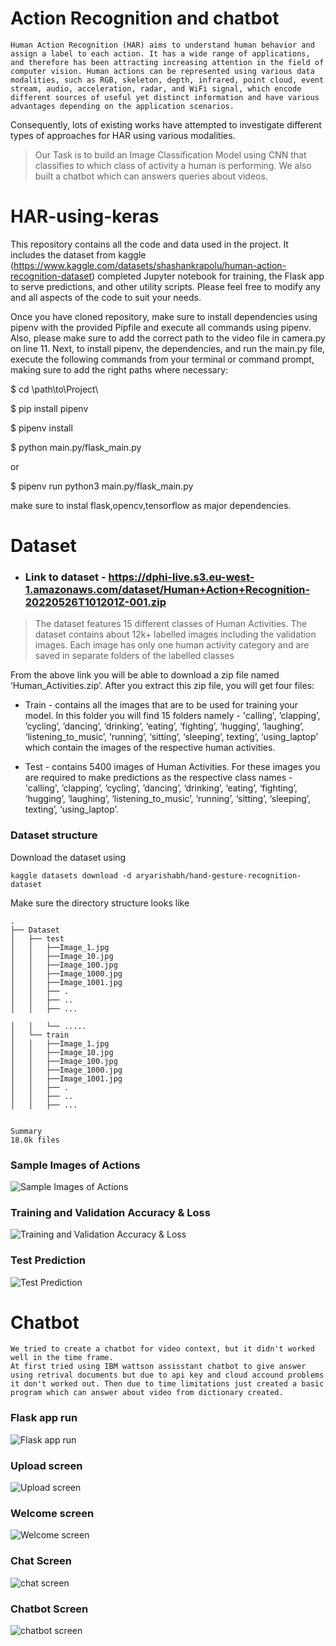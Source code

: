 # Action Recognition and chatbot
```
Human Action Recognition (HAR) aims to understand human behavior and assign a label to each action. It has a wide range of applications, and therefore has been attracting increasing attention in the field of computer vision. Human actions can be represented using various data modalities, such as RGB, skeleton, depth, infrared, point cloud, event stream, audio, acceleration, radar, and WiFi signal, which encode different sources of useful yet distinct information and have various advantages depending on the application scenarios.

```

Consequently, lots of existing works have attempted to investigate different types of approaches for HAR using various modalities.

 

> Our Task is to build an Image Classification Model using CNN that classifies to which class of activity a human is performing. We also built a chatbot which can answers queries about videos. 

# HAR-using-keras
This repository contains all the code and data used in the project. It includes the dataset from kaggle (https://www.kaggle.com/datasets/shashankrapolu/human-action-recognition-dataset)  completed Jupyter notebook for training, the Flask app to serve predictions, and other utility scripts. Please feel free to modify any and all aspects of the code to suit your needs.

Once you have cloned repository, make sure to install dependencies using pipenv with the provided Pipfile and execute all commands using pipenv. Also, please make sure to add the correct path to the video file in camera.py on line 11. Next, to install pipenv, the dependencies, and run the main.py file, execute the following commands from your terminal or command prompt, making sure to add the right paths where necessary:

$ cd \path\to\Project\

$ pip install pipenv

$ pipenv install

$ python main.py/flask_main.py 

or

$ pipenv run python3 main.py/flask_main.py


make sure to instal flask,opencv,tensorflow as major dependencies.

# Dataset 
* ### Link to dataset - https://dphi-live.s3.eu-west-1.amazonaws.com/dataset/Human+Action+Recognition-20220526T101201Z-001.zip



>The dataset features 15 different classes of Human Activities. The dataset contains about 12k+ labelled images including the validation images. Each image has only one human activity category and are saved in separate folders of the labelled classes
 

 

From the above link you will be able to download a zip file named ‘Human_Activities.zip’. After you extract this zip file, you will get four files:

* Train - contains all the images that are to be used for training your model.  In this folder you will find 15 folders namely - 'calling', ’clapping’, ’cycling’, ’dancing’, ‘drinking’, ‘eating’, ‘fighting’, ‘hugging’, ‘laughing’, ‘listening_to_music’, ‘running’, ‘sitting’, ‘sleeping’, texting’, ‘using_laptop’ which contain the images of the respective human activities.

* Test - contains 5400  images of Human Activities. For these images you are required to make predictions as the respective class names -'calling', ’clapping’, ’cycling’, ’dancing’, ‘drinking’, ‘eating’, ‘fighting’, ‘hugging’, ‘laughing’, ‘listening_to_music’, ‘running’, ‘sitting’, ‘sleeping’, texting’, ‘using_laptop’.

### Dataset structure 

Download the dataset using

``` shell
kaggle datasets download -d aryarishabh/hand-gesture-recognition-dataset
```

Make sure the directory structure looks like


```
.
├── Dataset
│   ├── test
│   │   ├──Image_1.jpg
│   │   ├──Image_10.jpg
│   │   ├──Image_100.jpg
│   │   ├──Image_1000.jpg
│   │   ├──Image_1001.jpg
│   │   ├── .
│   │   ├── ..
│   │   ├── ...

│   │   └── .....
│   └── train
│   │   ├──Image_1.jpg
│   │   ├──Image_10.jpg
│   │   ├──Image_100.jpg
│   │   ├──Image_1000.jpg
│   │   ├──Image_1001.jpg
│   │   ├── .
│   │   ├── ..
│   │   ├── ...


Summary
18.0k files

```

### **Sample Images of Actions**
![Sample Images of Actions](output/sample_images.png)

### **Training and Validation Accuracy & Loss**
![Training and Validation Accuracy & Loss](output/Training_and_validation.png)

### **Test Prediction**
![Test Prediction](output/test_pred.png)

# Chatbot

```
We tried to create a chatbot for video context, but it didn't worked well in the time frame.
At first tried using IBM wattson assisstant chatbot to give answer using retrival documents but due to api key and cloud accound problems it don't worked out. Then due to time limitations just created a basic program which can answer about video from dictionary created.

```
### **Flask app run**
![Flask app run](output/Screenshot_3.png)

### **Upload screen**
![Upload screen](output/Screenshot_2.png)

### **Welcome screen**
![Welcome screen](output/Screenshot_1.png)

### **Chat Screen**
![chat screen](output/Screenshot_5.png)

### **Chatbot Screen**
![chatbot screen](output/Screenshot_4.png)
